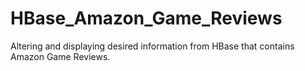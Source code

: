 # HBase_Amazon_Game_Reviews
Altering and  displaying desired information from HBase that contains Amazon Game Reviews.
